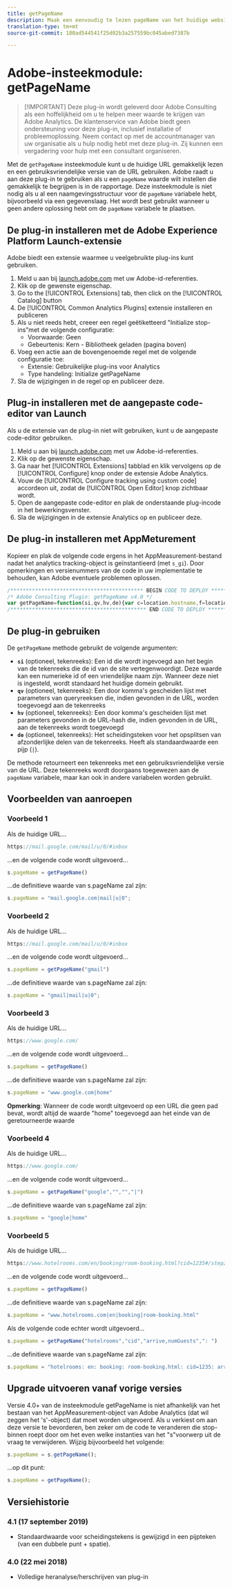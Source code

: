 ```yaml
---
title: getPageName
description: Maak een eenvoudig te lezen pageName van het huidige websitepad.
translation-type: tm+mt
source-git-commit: 180ad544541f25d02b3a257559bc045abed7387b

---
```



# Adobe-insteekmodule: getPageName

> [!IMPORTANT] Deze plug-in wordt geleverd door Adobe Consulting als een hoffelijkheid om u te helpen meer waarde te krijgen van Adobe Analytics. De klantenservice van Adobe biedt geen ondersteuning voor deze plug-in, inclusief installatie of probleemoplossing. Neem contact op met de accountmanager van uw organisatie als u hulp nodig hebt met deze plug-in. Zij kunnen een vergadering voor hulp met een consultant organiseren.

Met de `getPageName` insteekmodule kunt u de huidige URL gemakkelijk lezen en een gebruiksvriendelijke versie van de URL gebruiken. Adobe raadt u aan deze plug-in te gebruiken als u een `pageName` waarde wilt instellen die gemakkelijk te begrijpen is in de rapportage. Deze insteekmodule is niet nodig als u al een naamgevingsstructuur voor de `pageName` variabele hebt, bijvoorbeeld via een gegevenslaag. Het wordt best gebruikt wanneer u geen andere oplossing hebt om de `pageName` variabele te plaatsen.

## De plug-in installeren met de Adobe Experience Platform Launch-extensie

Adobe biedt een extensie waarmee u veelgebruikte plug-ins kunt gebruiken.

1. Meld u aan bij [launch.adobe.com](https://launch.adobe.com) met uw Adobe-id-referenties.
1. Klik op de gewenste eigenschap.
1. Go to the [!UICONTROL Extensions] tab, then click on the [!UICONTROL Catalog] button
1. De [!UICONTROL Common Analytics Plugins] extensie installeren en publiceren
1. Als u niet reeds hebt, creeer een regel geëtiketteerd &quot;Initialize stop-ins&quot;met de volgende configuratie:
   * Voorwaarde: Geen
   * Gebeurtenis: Kern - Bibliotheek geladen (pagina boven)
1. Voeg een actie aan de bovengenoemde regel met de volgende configuratie toe:
   * Extensie: Gebruikelijke plug-ins voor Analytics
   * Type handeling: Initialize getPageName
1. Sla de wijzigingen in de regel op en publiceer deze.

## Plug-in installeren met de aangepaste code-editor van Launch

Als u de extensie van de plug-in niet wilt gebruiken, kunt u de aangepaste code-editor gebruiken.

1. Meld u aan bij [launch.adobe.com](https://launch.adobe.com) met uw Adobe-id-referenties.
1. Klik op de gewenste eigenschap.
1. Ga naar het [!UICONTROL Extensions] tabblad en klik vervolgens op de [!UICONTROL Configure] knop onder de extensie Adobe Analytics.
1. Vouw de [!UICONTROL Configure tracking using custom code] accordeon uit, zodat de [!UICONTROL Open Editor] knop zichtbaar wordt.
1. Open de aangepaste code-editor en plak de onderstaande plug-incode in het bewerkingsvenster.
1. Sla de wijzigingen in de extensie Analytics op en publiceer deze.

## De plug-in installeren met AppMeturement

Kopieer en plak de volgende code ergens in het AppMeasurement-bestand nadat het analytics tracking-object is geïnstantieerd (met `s_gi`). Door opmerkingen en versienummers van de code in uw implementatie te behouden, kan Adobe eventuele problemen oplossen.

```js
/******************************************* BEGIN CODE TO DEPLOY *******************************************/
/* Adobe Consulting Plugin: getPageName v4.0 */
var getPageName=function(si,qv,hv,de){var c=location.hostname,f=location.pathname.substring(1).split("/"),h=f.length, g=location.search.substring(1).split("&"),l=g.length,k=location.hash.substring(1).split("&"),m=k.length;de=de?de:": ";si=si?si:c;qv= qv?qv:"";hv=hv?hv:"";if(1===h&&""===f[0])si=si+de+"home";else for(c=0;c<h;c++)si=si+de+decodeURIComponent(f[c]); if(qv&&(1!==l||""!== g[0]))for(f=qv.split(","),h=f.length,c=0;c<h;c++)for(qv=0;qv<l;qv++)if(f[c]===g[qv].split("=")[0]){si=si+de+decodeURIComponent(g[qv]);break}if(hv&&(1!==m||""!==k[0]))for(hv=hv.split(","),g=hv.length,c=0;c<g;c++)for(qv=0;qv<m;qv++)if(hv[c]===k[qv].split("=")[0]){si=si+de+decodeURIComponent(k[qv]);break}return si.substring(si.length-de.length)===de?si.substring(0,si.length-de.length):si};
/******************************************** END CODE TO DEPLOY ********************************************/
```

## De plug-in gebruiken

De `getPageName` methode gebruikt de volgende argumenten:

* **`si`** (optioneel, tekenreeks): Een id die wordt ingevoegd aan het begin van de tekenreeks die de id van de site vertegenwoordigt. Deze waarde kan een numerieke id of een vriendelijke naam zijn. Wanneer deze niet is ingesteld, wordt standaard het huidige domein gebruikt.
* **`qv`** (optioneel, tekenreeks): Een door komma&#39;s gescheiden lijst met parameters van queryreeksen die, indien gevonden in de URL, worden toegevoegd aan de tekenreeks
* **`hv`** (optioneel, tekenreeks): Een door komma&#39;s gescheiden lijst met parameters gevonden in de URL-hash die, indien gevonden in de URL, aan de tekenreeks wordt toegevoegd
* **`de`** (optioneel, tekenreeks): Het scheidingsteken voor het opsplitsen van afzonderlijke delen van de tekenreeks. Heeft als standaardwaarde een pijp (`|`).

De methode retourneert een tekenreeks met een gebruiksvriendelijke versie van de URL. Deze tekenreeks wordt doorgaans toegewezen aan de `pageName` variabele, maar kan ook in andere variabelen worden gebruikt.

## Voorbeelden van aanroepen

### Voorbeeld 1

Als de huidige URL...

```js
https://mail.google.com/mail/u/0/#inbox
```

...en de volgende code wordt uitgevoerd...

```js
s.pageName = getPageName()
```

...de definitieve waarde van s.pageName zal zijn:

```js
s.pageName = "mail.google.com|mail|u|0";
```

### Voorbeeld 2

Als de huidige URL...

```js
https://mail.google.com/mail/u/0/#inbox
```

...en de volgende code wordt uitgevoerd...

```js
s.pageName = getPageName("gmail")
```

...de definitieve waarde van s.pageName zal zijn:

```js
s.pageName = "gmail|mail|u|0";
```

### Voorbeeld 3

Als de huidige URL...

```js
https://www.google.com/
```

...en de volgende code wordt uitgevoerd...

```js
s.pageName = getPageName()
```

...de definitieve waarde van s.pageName zal zijn:

```js
s.pageName = "www.google.com|home"
```

**Opmerking**: Wanneer de code wordt uitgevoerd op een URL die geen pad bevat, wordt altijd de waarde &quot;home&quot; toegevoegd aan het einde van de geretourneerde waarde

### Voorbeeld 4

Als de huidige URL...

```js
https://www.google.com/
```

...en de volgende code wordt uitgevoerd...

```js
s.pageName = getPageName("google","","","|")
```

...de definitieve waarde van s.pageName zal zijn:

```js
s.pageName = "google|home"
```

### Voorbeeld 5

Als de huidige URL...

```js
https://www.hotelrooms.com/en/booking/room-booking.html?cid=1235#/step2&arrive=2018-05-26&depart=2018-05-27&numGuests=2
```

...en de volgende code wordt uitgevoerd...

```js
s.pageName = getPageName()
```

...de definitieve waarde van s.pageName zal zijn:

```js
s.pageName = "www.hotelrooms.com|en|booking|room-booking.html"
```

Als de volgende code echter wordt uitgevoerd...

```js
s.pageName = getPageName("hotelrooms","cid","arrive,numGuests",": ")
```

...de definitieve waarde van s.pageName zal zijn:

```js
s.pageName = "hotelrooms: en: booking: room-booking.html: cid=1235: arrive=2018-05-26: numGuests=2"
```

## Upgrade uitvoeren vanaf vorige versies

Versie 4.0+ van de insteekmodule getPageName is niet afhankelijk van het bestaan van het AppMeasurement-object van Adobe Analytics (dat wil zeggen het &#39;s&#39;-object) dat moet worden uitgevoerd.  Als u verkiest om aan deze versie te bevorderen, ben zeker om de code te veranderen die stop-binnen roept door om het even welke instanties van het &quot;s&quot;voorwerp uit de vraag te verwijderen.
Wijzig bijvoorbeeld het volgende:

```js
s.pageName = s.getPageName();
```

...op dit punt:

```js
s.pageName = getPageName();
```

## Versiehistorie

### 4.1 (17 september 2019)

* Standaardwaarde voor scheidingstekens is gewijzigd in een pĳpteken (van een dubbele punt + spatie).

### 4.0 (22 mei 2018)

* Volledige heranalyse/herschrijven van plug-in
